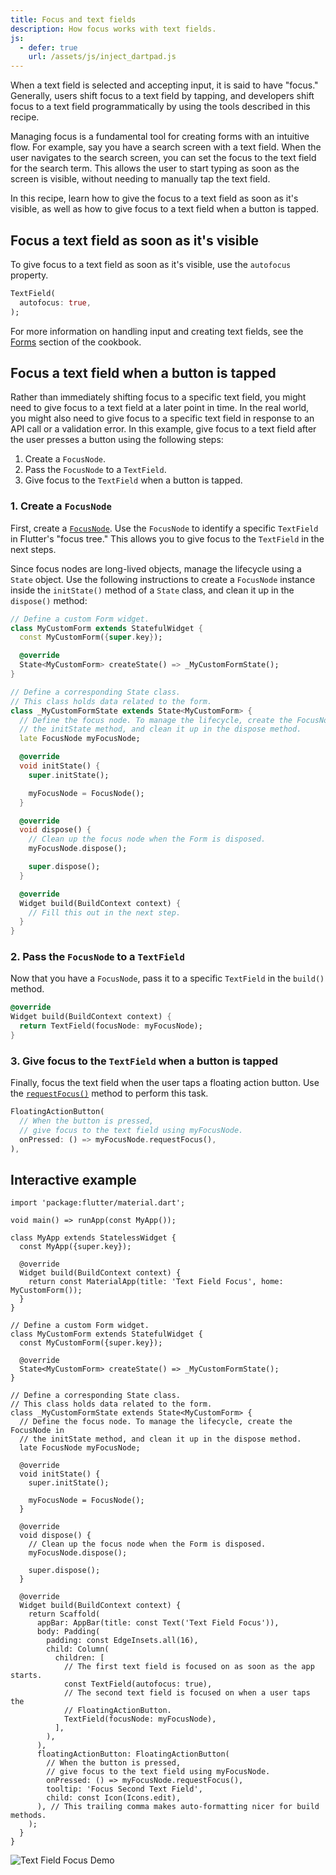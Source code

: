 ```yaml
---
title: Focus and text fields
description: How focus works with text fields.
js:
  - defer: true
    url: /assets/js/inject_dartpad.js
---
```


<?code-excerpt path-base="cookbook/forms/focus/"?>

When a text field is selected and accepting input,
it is said to have "focus."
Generally, users shift focus to a text field by tapping,
and developers shift focus to a text field programmatically by
using the tools described in this recipe.

Managing focus is a fundamental tool for creating forms with an intuitive
flow. For example, say you have a search screen with a text field.
When the user navigates to the search screen,
you can set the focus to the text field for the search term.
This allows the user to start typing as soon as the screen
is visible, without needing to manually tap the text field.

In this recipe, learn how to give the focus
to a text field as soon as it's visible,
as well as how to give focus to a text field
when a button is tapped.

## Focus a text field as soon as it's visible

To give focus to a text field as soon as it's visible,
use the `autofocus` property.

```dart
TextField(
  autofocus: true,
);
```

For more information on handling input and creating text fields,
see the [Forms][] section of the cookbook.

## Focus a text field when a button is tapped

Rather than immediately shifting focus to a specific text field,
you might need to give focus to a text field at a later point in time.
In the real world, you might also need to give focus to a specific
text field in response to an API call or a validation error.
In this example, give focus to a text field after the user
presses a button using the following steps:

  1. Create a `FocusNode`.
  2. Pass the `FocusNode` to a `TextField`.
  3. Give focus to the `TextField` when a button is tapped.

### 1. Create a `FocusNode`

First, create a [`FocusNode`][].
Use the `FocusNode` to identify a specific `TextField` in Flutter's
"focus tree." This allows you to give focus to the `TextField`
in the next steps.

Since focus nodes are long-lived objects, manage the lifecycle
using a `State` object. Use the following instructions to create
a `FocusNode` instance inside the `initState()` method of a
`State` class, and clean it up in the `dispose()` method:

<?code-excerpt "lib/starter.dart (Starter)" remove="return Container();"?>
```dart
// Define a custom Form widget.
class MyCustomForm extends StatefulWidget {
  const MyCustomForm({super.key});

  @override
  State<MyCustomForm> createState() => _MyCustomFormState();
}

// Define a corresponding State class.
// This class holds data related to the form.
class _MyCustomFormState extends State<MyCustomForm> {
  // Define the focus node. To manage the lifecycle, create the FocusNode in
  // the initState method, and clean it up in the dispose method.
  late FocusNode myFocusNode;

  @override
  void initState() {
    super.initState();

    myFocusNode = FocusNode();
  }

  @override
  void dispose() {
    // Clean up the focus node when the Form is disposed.
    myFocusNode.dispose();

    super.dispose();
  }

  @override
  Widget build(BuildContext context) {
    // Fill this out in the next step.
  }
}
```

### 2. Pass the `FocusNode` to a `TextField`

Now that you have a `FocusNode`,
pass it to a specific `TextField` in the `build()` method.

<?code-excerpt "lib/step2.dart (Build)"?>
```dart
@override
Widget build(BuildContext context) {
  return TextField(focusNode: myFocusNode);
}
```

### 3. Give focus to the `TextField` when a button is tapped

Finally, focus the text field when the user taps a floating
action button. Use the [`requestFocus()`][] method to perform
this task.

<?code-excerpt "lib/step3.dart (FloatingActionButton)" replace="/^floatingActionButton\: //g"?>
```dart
FloatingActionButton(
  // When the button is pressed,
  // give focus to the text field using myFocusNode.
  onPressed: () => myFocusNode.requestFocus(),
),
```

## Interactive example

<?code-excerpt "lib/main.dart"?>
```dartpad title="Flutter text focus hands-on example in DartPad" run="true"
import 'package:flutter/material.dart';

void main() => runApp(const MyApp());

class MyApp extends StatelessWidget {
  const MyApp({super.key});

  @override
  Widget build(BuildContext context) {
    return const MaterialApp(title: 'Text Field Focus', home: MyCustomForm());
  }
}

// Define a custom Form widget.
class MyCustomForm extends StatefulWidget {
  const MyCustomForm({super.key});

  @override
  State<MyCustomForm> createState() => _MyCustomFormState();
}

// Define a corresponding State class.
// This class holds data related to the form.
class _MyCustomFormState extends State<MyCustomForm> {
  // Define the focus node. To manage the lifecycle, create the FocusNode in
  // the initState method, and clean it up in the dispose method.
  late FocusNode myFocusNode;

  @override
  void initState() {
    super.initState();

    myFocusNode = FocusNode();
  }

  @override
  void dispose() {
    // Clean up the focus node when the Form is disposed.
    myFocusNode.dispose();

    super.dispose();
  }

  @override
  Widget build(BuildContext context) {
    return Scaffold(
      appBar: AppBar(title: const Text('Text Field Focus')),
      body: Padding(
        padding: const EdgeInsets.all(16),
        child: Column(
          children: [
            // The first text field is focused on as soon as the app starts.
            const TextField(autofocus: true),
            // The second text field is focused on when a user taps the
            // FloatingActionButton.
            TextField(focusNode: myFocusNode),
          ],
        ),
      ),
      floatingActionButton: FloatingActionButton(
        // When the button is pressed,
        // give focus to the text field using myFocusNode.
        onPressed: () => myFocusNode.requestFocus(),
        tooltip: 'Focus Second Text Field',
        child: const Icon(Icons.edit),
      ), // This trailing comma makes auto-formatting nicer for build methods.
    );
  }
}
```

<noscript>
  <img src="/assets/images/docs/cookbook/focus.webp" alt="Text Field Focus Demo" class="site-mobile-screenshot" />
</noscript>


[fix has landed]: {{site.repo.flutter}}/pull/50372
[`FocusNode`]: {{site.api}}/flutter/widgets/FocusNode-class.html
[Forms]: /cookbook/forms
[flutter/flutter@bf551a3]: {{site.repo.flutter}}/commit/bf551a31fe7ef45c854a219686b6837400bfd94c
[Issue 52221]: {{site.repo.flutter}}/issues/52221
[`requestFocus()`]: {{site.api}}/flutter/widgets/FocusNode/requestFocus.html
[workaround]: {{site.repo.flutter}}/issues/52221#issuecomment-598244655

